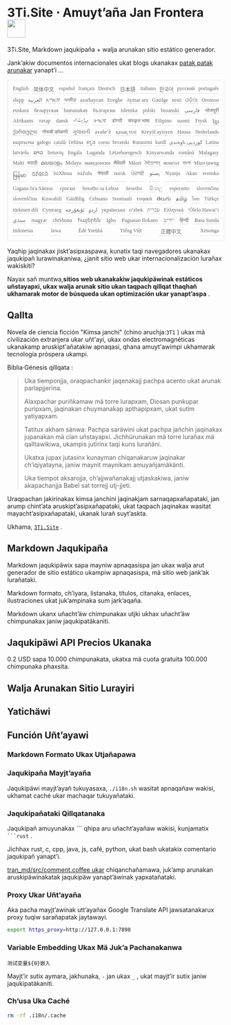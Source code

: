 <h1 style="justify-content:space-between">3Ti.Site ⋅ Amuyt’aña Jan Frontera <img src="//i-01.eu.org/3Ti/logo.svg" style="user-select:none;margin-top:-1px;width:42px"></h1>

3Ti.Site, Markdown jaqukipaña + walja arunakan sitio estático generador.

Jank’akiw documentos internacionales ukat blogs ukanakax [patak patak arunakar](https://github.com/i18n-site/node/blob/main/lang/src/index.js) yanapt’i ...

<pre class="langli" style="display:flex;flex-wrap:wrap;background:transparent;border:1px solid #eee;font-size:12px;box-shadow:0 0 3px inset #eee;padding:12px 5px 4px 12px;justify-content:space-between;"><style>pre.langli i{font-weight:300;font-family:s;margin-right:7px;margin-bottom:8px;font-style:normal;color:#666;border-bottom:1px dashed #ccc;}</style><i>English</i><i> 简体中文 </i><i>español</i><i>français</i><i>Deutsch</i><i> 日本語 </i><i>italiano</i><i>한국어</i><i>русский</i><i>português</i><i>shqip</i><i>‫العربية‬</i><i>አማርኛ</i><i>অসমীয়া</i><i>azərbaycan</i><i>Eʋegbe</i><i>Aymar aru</i><i>Gaeilge</i><i>eesti</i><i>ଓଡ଼ିଆ</i><i>Oromoo</i><i>euskara</i><i>беларуская</i><i>bamanakan</i><i>български</i><i>íslenska</i><i>polski</i><i>bosanski</i><i>‫فارسی‬</i><i>भोजपुरी</i><i>Afrikaans</i><i>татар</i><i>dansk</i><i>‫ދިވެހިބަސް‬</i><i>ትግርኛ</i><i>डोगरी</i><i>संस्कृत भाषा</i><i>Filipino</i><i>suomi</i><i>Frysk</i><i>ខ្មែរ</i><i>ქართული</i><i>गोंयची कोंकणी</i><i>ગુજરાતી</i><i>avañe’ẽ</i><i>қазақ тілі</i><i>Kreyòl ayisyen</i><i>Hausa</i><i>Nederlands</i><i>кыргызча</i><i>galego</i><i>català</i><i>čeština</i><i>ಕನ್ನಡ</i><i>corsu</i><i>hrvatski</i><i>Runasimi</i><i>kurdî</i><i>‫کوردیی ناوەندی‬</i><i>Latina</i><i>latviešu</i><i>ລາວ</i><i>lietuvių</i><i>lingála</i><i>Luganda</i><i>Lëtzebuergesch</i><i>Kinyarwanda</i><i>română</i><i>Malagasy</i><i>Malti</i><i>मराठी</i><i>മലയാളം</i><i>Melayu</i><i>македонски</i><i>मैथिली</i><i>Māori</i><i>মৈতৈলোন্</i><i>монгол</i><i>বাংলা</i><i>Mizo ṭawng</i><i>မြန်မာ</i><i>𞄀𞄄𞄰𞄩𞄍𞄜𞄰</i><i>IsiXhosa</i><i>isiZulu</i><i>नेपाली</i><i>norsk</i><i>ਪੰਜਾਬੀ</i><i>‫پښتو‬</i><i>Nyanja</i><i>Akan</i><i>svenska</i><i>Gagana fa'a Sāmoa</i><i>српски</i><i>Sesotho sa Leboa</i><i>Sesotho</i><i>සිංහල</i><i>esperanto</i><i>slovenčina</i><i>slovenščina</i><i>Kiswahili</i><i>Gàidhlig</i><i>Cebuano</i><i>Soomaali</i><i>тоҷикӣ</i><i>తెలుగు</i><i>தமிழ்</i><i>ไทย</i><i>Türkçe</i><i>türkmen dili</i><i>Cymraeg</i><i>‫ئۇيغۇرچە‬</i><i>‫اردو‬</i><i>українська</i><i>o‘zbek</i><i>‫עברית‬</i><i>Ελληνικά</i><i>ʻŌlelo Hawaiʻi</i><i>‫سنڌي‬</i><i>magyar</i><i>chiShona</i><i>հայերեն</i><i>Igbo</i><i>Pagsasao Ilokano</i><i>‫ייִדיש‬</i><i>हिन्दी</i><i>Basa Sunda</i><i>Indonesia</i><i>Jawa</i><i>Èdè Yorùbá</i><i>Tiếng Việt</i><i> 正體中文 </i><i>Xitsonga</i></pre>

Yaqhip jaqinakax jiskt’asipxaspawa, kunatix taqi navegadores ukanakax jaqukipañ lurawinakaniwa, ¿janit sitio web ukar internacionalización lurañax wakiskiti?

Nayax sañ muntwa,**sitios web ukanakakiw jaqukipäwinak estáticos uñstayapxi, ukax walja arunak sitio ukan taqpach qillqat thaqhañ ukhamarak motor de búsqueda ukan optimización ukar yanapt’aspa** .

## Qallta

Novela de ciencia ficción &quot;Kimsa janchi&quot; (chino aruchja:`3Tǐ` ) ukax mä civilización extranjera ukar uñt'ayi, ukax ondas electromagnéticas ukanakamp aruskipt'añatakiw apnaqasi, qhana amuyt'awimpi ukhamarak tecnología próspera ukampi.

Biblia·Génesis qillqata :

> Uka tiemponjja, oraqpachankir jaqenakajj pachpa acento ukat arunak parlapjjerïna.
>
> Alaxpachar puriñkamaw mä torre lurapxam, Diosan punkupar puripxam, jaqinakan chuymanakap apthapipxam, ukat sutim yatiyapxam.
>
> Tatitux akham sänwa: Pachpa saräwini ukat pachpa jañchin jaqinakax jupanakan mä clan uñstayapxi. Jichhürunakan mä torre lurañax mä qalltawikiwa, ukampis jutïrinx taqi kuns lurañäni.
>
> Ukatxa jupax jutasinx kunayman chiqanakaruw jaqinakar ch’iqiyatayna, janiw maynit maynikam amuyañjamäkänti.
>
> Uka tiempot aksarojja, chʼajjwañanakajj utjaskakiwa, janiw akapachanjja Babel sat torrejj utj-jjeti.

Uraqpachan jakirinakax kimsa janchini jaqinakjam sarnaqapxañapataki, jan arump chint’ata aruskipt’asipxañapataki, ukat taqpach jaqinakax wasitat mayacht’asipxañapataki, ukanak lurañ suyt’askta.

Ukhama, [`3Ti.Site`](//3Ti.Site) .

## Markdown Jaqukipaña

Markdown jaqukipäwix sapa mayniw apnaqasispa jan ukax walja arut generador de sitio estático ukampiw apnaqasispa, mä sitio web jank’ak lurañataki.

Markdown formato, ch’iyara, listanaka, títulos, citanaka, enlaces, ilustraciones ukat juk’ampinaka sum jark’aqaña.

Markdown ukanx uñacht’äw chimpunakax utjki ukhax uñacht’äw chimpunakax janiw jaqukipatäkaniti.

## Jaqukipäwi API Precios Ukanaka

0.2 USD sapa 10.000 chimpunakata, ukatxa mä cuota gratuita 100.000 chimpunaka phaxsita.

## Walja Arunakan Sitio Lurayiri

## Yatichäwi

## Función Uñt’ayawi

### Markdown Formato Ukax Utjañapawa

### Jaqukipaña Mayjt’ayaña

Jaqukipäwi mayjt’ayañ tukuyasaxa, `./i18n.sh` wasitat apnaqañaw wakisi, ukhamat caché ukar machaqar tukuyañataki.

### Jaqukipañataki Qillqatanaka

Jaqukipañ amuyunakax \``` qhipa aru uñacht’ayañaw wakisi, kunjamatix ` ```rust` .

Jichhax rust, c, cpp, java, js, café, python, ukat bash ukatakix comentario jaqukipañ yanapt’i.

[tran_md/src/comment.coffee ukar](https://github.com/i18n-site/node/blob/main/tran_md/src/comment.coffee) chiqanchañamawa, juk’amp arunakan aruskipäwinakatak jaqukipäw yanapt’äwinak yapxatañataki.

### Proxy Ukar Uñt’ayaña

Aka pacha mayjt’awinak utt’ayañax Google Translate API jawsatanakarux proxy tuqiw sarañapatak jaytawayi.

```bash
export https_proxy=http://127.0.0.1:7890
```

### Variable Embedding Ukax Mä Juk’a Pachanakanwa

```
测试变量${0}嵌入
```

Mayjt’ir sutix aymara, jakhunaka, `-` jan ukax `_` , ukat mayjt’ir sutix janiw jaqukipatäkaniti.

### Ch’usa Uka Caché

```bash
rm -rf .i18n/.cache
```
